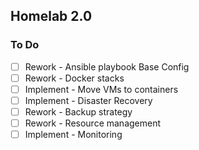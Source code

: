 ## Homelab 2.0

### To Do
- [ ] Rework - Ansible playbook Base Config
- [ ] Rework - Docker stacks
- [ ] Implement - Move VMs to containers
- [ ] Implement - Disaster Recovery
- [ ] Rework - Backup strategy
- [ ] Rework - Resource management
- [ ] Implement - Monitoring